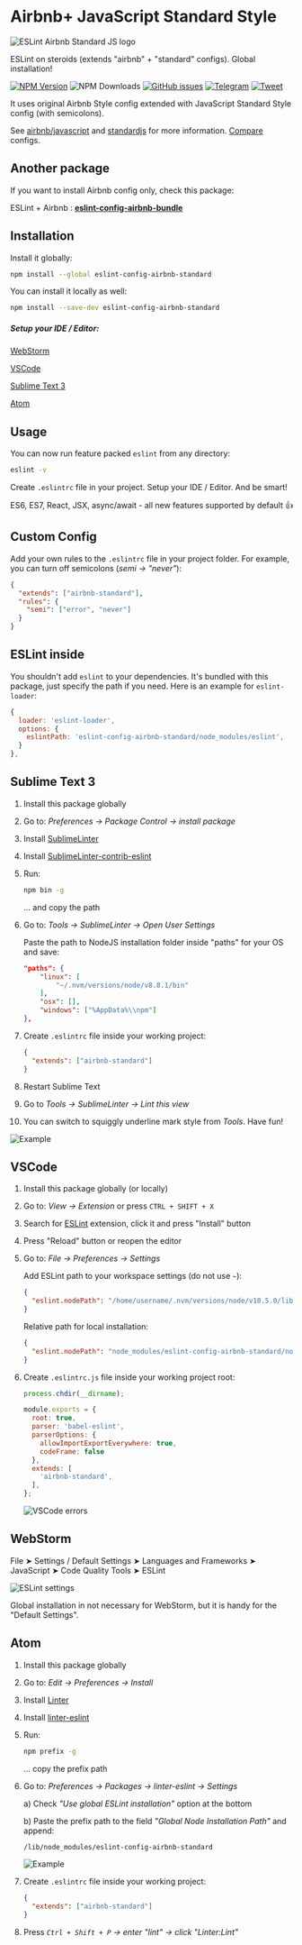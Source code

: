 # Airbnb+ JavaScript Standard Style

![ESLint Airbnb Standard JS logo](http://i.imgur.com/A2XaNqc.png)

ESLint on steroids (extends "airbnb" + "standard" configs). Global installation!

[![NPM Version][npm-image]][npm-url] ![NPM Downloads][downloads-image] [![GitHub issues][issues-image]][issues-url] [![Telegram][telegram-image]][telegram-url] [![Tweet][twitter-image]][twitter-url]

[npm-image]: https://img.shields.io/npm/v/eslint-config-airbnb-standard.svg
[npm-url]: https://www.npmjs.com/package/eslint-config-airbnb-standard
[downloads-image]: https://img.shields.io/npm/dw/eslint-config-airbnb-standard.svg
[deps-image]: https://david-dm.org/doasync/eslint-config-airbnb-standard.svg
[issues-image]: https://img.shields.io/github/issues/doasync/eslint-config-airbnb-standard.svg
[issues-url]: https://github.com/doasync/eslint-config-airbnb-standard/issues
[license-image]: https://img.shields.io/badge/license-MIT-blue.svg
[license-url]: https://raw.githubusercontent.com/doasync/eslint-config-airbnb-standard/master/LICENSE
[twitter-image]: http://i.imgur.com/VYWV3yd.png
[twitter-url]: https://twitter.com/intent/tweet?text=ESLint%20on%20steroids%20with%20Airbnb%2B%20Standard%20JS%20styles%20(%2B%20Sublime%20Text%203%20setup):&url=https://codeburst.io/eslint-with-airbnb-standard-js-sublime-text-965a1db58793
[telegram-image]: http://i.imgur.com/WANXk3d.png
[telegram-url]: https://t.me/doasync

It uses original Airbnb Style config extended with JavaScript Standard Style config (with semicolons).

See [airbnb/javascript] and [standardjs] for more information. [Compare] configs.

[airbnb/javascript]: https://github.com/airbnb/javascript
[standardjs]: https://standardjs.com/
[Compare]: https://npmcompare.com/compare/eslint-config-airbnb,standard

## Another package

If you want to install Airbnb config only, check this package:

ESLint + Airbnb : **[eslint-config-airbnb-bundle]**

[eslint-config-airbnb-bundle]: https://www.npmjs.com/package/eslint-config-airbnb-bundle

## Installation

Install it globally:

```bash
npm install --global eslint-config-airbnb-standard
```

You can install it locally as well:

```bash
npm install --save-dev eslint-config-airbnb-standard
```

##### Setup your IDE / Editor:

[WebStorm](#user-content-webstorm)

[VSCode](#user-content-vscode)

[Sublime Text 3](#user-content-sublime-text-3)

[Atom](#user-content-atom)

## Usage

You can now run feature packed `eslint` from any directory:

```bash
eslint -v
```

Create `.eslintrc` file in your project. Setup your IDE / Editor. And be smart!

ES6, ES7, React, JSX, async/await - all new features supported by default 👍

## Custom Config

Add your own rules to the `.eslintrc` file in your project folder.
For example, you can turn off semicolons (*semi -> "never"*):
```json
{
  "extends": ["airbnb-standard"],
  "rules": {
    "semi": ["error", "never"]
  }
}
```

## ESLint inside

You shouldn't add `eslint` to your dependencies. It's bundled with this package, just specify the path if you need.
Here is an example for `eslint-loader`:

```javascript
{
  loader: 'eslint-loader',
  options: {
    eslintPath: 'eslint-config-airbnb-standard/node_modules/eslint',
  }
},
```

## Sublime Text 3

1. Install this package globally

2. Go to: *Preferences -> Package Control -> install package*

3. Install [SublimeLinter](https://packagecontrol.io/packages/SublimeLinter)

4. Install [SublimeLinter-contrib-eslint](https://packagecontrol.io/packages/SublimeLinter-contrib-eslint)

5. Run:
    ```bash
    npm bin -g
    ```
    ... and copy the path
6. Go to: *Tools -> SublimeLinter -> Open User Settings*

   Paste the path to NodeJS installation folder inside "paths" for your OS and save:
    ```json
    "paths": {
        "linux": [
            "~/.nvm/versions/node/v8.8.1/bin"
        ],
        "osx": [],
        "windows": ["%AppData%\\npm"]
    },
    ```
7. Create `.eslintrc` file inside your working project:
    ```json
    {
      "extends": ["airbnb-standard"]
    }
    ```

8. Restart Sublime Text

9. Go to *Tools -> SublimeLinter -> Lint this view*

10. You can switch to squiggly underline mark style from *Tools*. Have fun!

![Example](http://i.imgur.com/3nzwkdK.png?1)

## VSCode

1. Install this package globally (or locally)

2. Go to: *View -> Extension* or press `CTRL + SHIFT + X`

3. Search for [ESLint](https://github.com/Microsoft/vscode-eslint) extension, click it and press "Install" button

4. Press "Reload" button or reopen the editor

5. Go to: *File -> Preferences -> Settings*

   Add ESLint path to your workspace settings (do not use `~`):
    ```json
    {
      "eslint.nodePath": "/home/username/.nvm/versions/node/v10.5.0/lib/node_modules/eslint-config-airbnb-standard/node_modules/eslint",
    }
    ```

   Relative path for local installation:
    ```json
    {
      "eslint.nodePath": "node_modules/eslint-config-airbnb-standard/node_modules/eslint",
    }
    ```

7. Create `.eslintrc.js` file inside your working project root:
    ```js
    process.chdir(__dirname);

    module.exports = {
      root: true,
      parser: 'babel-eslint',
      parserOptions: {
        allowImportExportEverywhere: true,
        codeFrame: false
      },
      extends: [
        'airbnb-standard',
      ],
    };
    ```
    ![VSCode errors](https://i.imgur.com/sNL9w7V.png)

## WebStorm

File ➤ Settings / Default Settings ➤ Languages and Frameworks ➤ JavaScript ➤ Code Quality Tools ➤ ESLint

![ESLint settings](http://i.imgur.com/ZznYeJU.png)

Global installation in not necessary for WebStorm, but it is handy for the "Default Settings".

## Atom

1. Install this package globally

2. Go to: *Edit -> Preferences -> Install*

3. Install [Linter](https://atom.io/packages/linter)

4. Install [linter-eslint](https://atom.io/packages/linter-eslint)

5. Run:
    ```bash
    npm prefix -g
    ```
    ... copy the prefix path
6. Go to: *Preferences -> Packages -> linter-eslint -> Settings*

   a) Check *"Use global ESLint installation"* option at the bottom

   b) Paste the prefix path to the field *"Global Node Installation Path"* and append:
   ```bash
   /lib/node_modules/eslint-config-airbnb-standard
   ```

    ![Example](https://i.imgur.com/9pj68pp.png?1)

7. Create `.eslintrc` file inside your working project:
    ```json
    {
      "extends": ["airbnb-standard"]
    }
    ```

8. Press *`Ctrl + Shift + P` -> enter "lint" -> click "Linter:Lint"*
